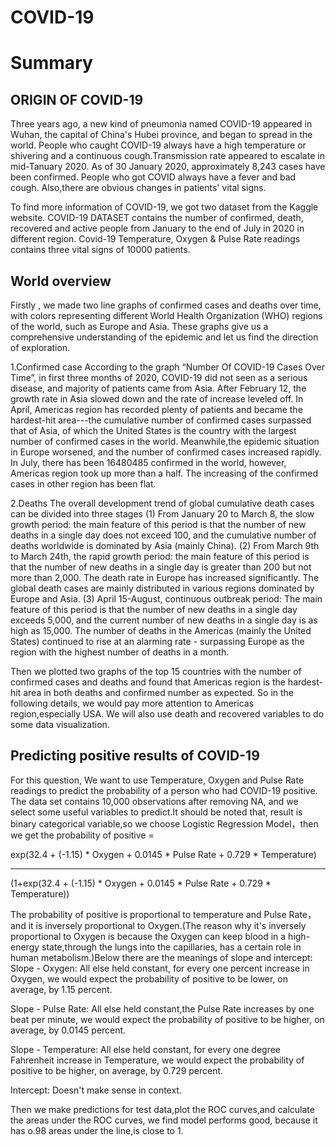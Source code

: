 COVID-19
===========

# Summary

## ORIGIN OF COVID-19

Three years ago, a new kind of pneumonia named COVID-19 appeared in Wuhan, the capital of China's Hubei province, and began to spread in the world. People who caught COVID-19 always have a high temperature or shivering and a continuous cough.Transmission rate appeared to escalate in mid-Tanuary 2020. As of 30 January 2020, approximately 8,243 cases have been confirmed. People who got COVID always have a fever and bad cough. Also,there are obvious changes in patients' vital signs.

To find more information of COVID-19, we got two dataset from the Kaggle website. COVID-19 DATASET contains the number of confirmed, death, recovered and active people from January to the end of July in 2020 in different region. Covid-19 Temperature, Oxygen & Pulse Rate readings contains three vital signs of 10000 patients.

## World overview
Firstly , we made two line graphs of confirmed cases and deaths over time, with colors representing different World Health Organization (WHO) regions of the world, such as Europe and Asia. These graphs give us a comprehensive understanding of the epidemic and let us find the direction of exploration.

1.Confirmed case
According to the graph “Number Of COVID-19 Cases Over Time”, in first three months of 2020, COVID-19 did not seen as a serious disease, and majority of patients came from Asia. After February 12, the growth rate in Asia slowed down and the rate of increase leveled off. In April, Americas region has recorded plenty of patients and became the hardest-hit area---the cumulative number of confirmed cases surpassed that of Asia, of which the United States is the country with the largest number of confirmed cases in the world. Meanwhile,the epidemic situation in Europe worsened, and the number of confirmed cases increased rapidly. In July, there has been 16480485 confirmed in the world, however, Americas region took up more than a half. The increasing of the confirmed cases in other region has been flat.

2.Deaths
The overall development trend of global cumulative death cases can be divided into three stages
(1) From January 20 to March 8, the slow growth period: the main feature of this period is that the number of new deaths in a single day does not exceed 100, and the cumulative number of deaths worldwide is dominated by Asia (mainly China).
(2) From March 9th to March 24th, the rapid growth period: the main feature of this period is that the number of new deaths in a single day is greater than 200 but not more than 2,000. The death rate in Europe has increased significantly. The global death cases are mainly distributed in various regions dominated by Europe and Asia.
(3) April 15-August, continuous outbreak period: The main feature of this period is that the number of new deaths in a single day exceeds 5,000, and the current number of new deaths in a single day is as high as 15,000. The number of deaths in the Americas (mainly the United States) continued to rise at an alarming rate - surpassing Europe as the region with the highest number of deaths in a month.

Then we plotted two graphs of the top 15 countries with the number of confirmed cases and deaths and found that Americas region is the hardest-hit area in both deaths and confirmed number as expected. So in the following details, we would pay more attention to Americas region,especially USA. We will also use death and recovered variables to do some data visualization.

















## Predicting positive results of COVID-19

For this question, We want to use Temperature, Oxygen and Pulse Rate readings to predict the probability of a person who had COVID-19 positive. The data set contains 10,000 observations after removing NA, and we select some useful variables to predict.It should be noted that, result is binary categorical variable,so we choose Logistic Regression Model，then we get the probability of positive = 

exp(32.4 + (-1.15) * Oxygen + 0.0145 * Pulse Rate + 0.729 * Temperature)
____________________________________________________________

(1+exp(32.4 + (-1.15) * Oxygen +  0.0145	* Pulse Rate + 0.729 * Temperature))

The probability of positive is proportional to temperature and Pulse Rate，and it is inversely proportional to Oxygen.(The reason why it's inversely proportional to Oxygen is because the Oxygen can keep blood in a high-energy state,through the lungs into the capillaries, has a certain role in human metabolism.)Below there are the meanings of slope and intercept:
Slope - Oxygen: All else held constant, for every one percent increase in Oxygen, we would expect the probability of positive to be lower, on average, by 1.15 percent.

Slope - Pulse Rate: All else held constant,the Pulse Rate increases by one beat per minute, we would expect the probability of positive to be higher, on average, by 0.0145 percent.

Slope - Temperature: All else held constant, for every one degree Fahrenheit increase in Temperature, we would expect the probability of positive to be higher, on average, by 0.729 percent.

Intercept: Doesn't make sense in context.

Then we make predictions for test data,plot the ROC curves,and calculate the areas under the ROC curves, we find model performs good, because it has o.98 areas under the line,is close to 1.


